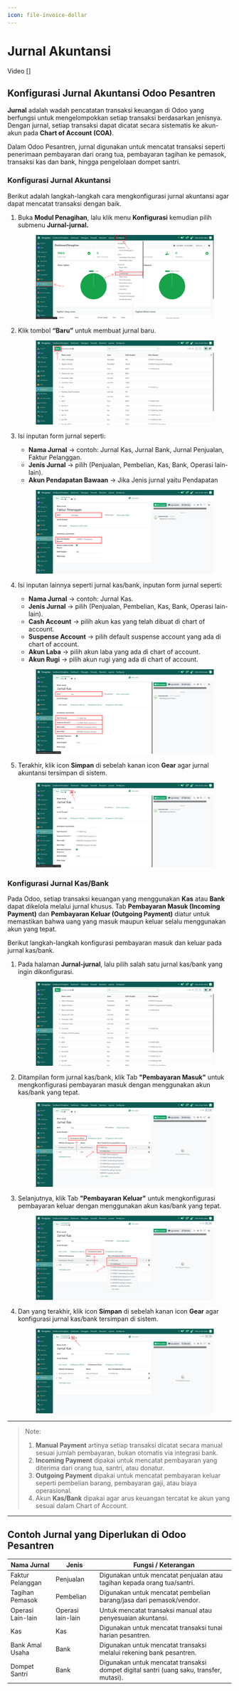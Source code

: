 ```yaml
---
icon: file-invoice-dollar
---
```


# Jurnal Akuntansi

Video \[]

## Konfigurasi Jurnal Akuntansi Odoo Pesantren

**Jurnal** adalah wadah pencatatan transaksi keuangan di Odoo yang berfungsi untuk mengelompokkan setiap transaksi berdasarkan jenisnya. Dengan jurnal, setiap transaksi dapat dicatat secara sistematis ke akun-akun pada **Chart of Account (COA)**.

Dalam Odoo Pesantren, jurnal digunakan untuk mencatat transaksi seperti penerimaan pembayaran dari orang tua, pembayaran tagihan ke pemasok, transaksi kas dan bank, hingga pengelolaan dompet santri.

### Konfigurasi Jurnal Akuntansi

Berikut adalah langkah-langkah cara mengkonfigurasi jurnal akuntansi agar dapat mencatat transaksi dengan baik.

1.  Buka **Modul Penagihan**, lalu klik menu **Konfigurasi** kemudian pilih submenu **Jurnal-jurnal.**

    <figure><img src="../../../.gitbook/assets/images-44.png" alt=""><figcaption></figcaption></figure>


2.  Klik tombol **“Baru”** untuk membuat jurnal baru.

    <figure><img src="../../../.gitbook/assets/images-45.png" alt=""><figcaption></figcaption></figure>


3.  Isi inputan form jurnal seperti:

    * **Nama Jurnal** → contoh: Jurnal Kas, Jurnal Bank, Jurnal Penjualan, Faktur Pelanggan.
    * **Jenis Jurnal** → pilih (Penjualan, Pembelian, Kas, Bank, Operasi lain-lain).
    * **Akun Pendapatan Bawaan** → Jika Jenis jurnal yaitu Pendapatan

    <figure><img src="../../../.gitbook/assets/images-46.png" alt=""><figcaption></figcaption></figure>


4.  Isi inputan lainnya seperti jurnal kas/bank, inputan form jurnal seperti:

    * **Nama Jurnal** → contoh: Jurnal Kas.
    * **Jenis Jurnal** → pilih (Penjualan, Pembelian, Kas, Bank, Operasi lain-lain).
    * **Cash Account** → pilih akun kas yang telah dibuat di chart of account.
    * **Suspense Account** → pilih default suspense account yang ada di chart of account.
    * **Akun Laba** → pilih akun laba yang ada di chart of account.
    * **Akun Rugi** → pilih akun rugi yang ada di chart of account.

    <figure><img src="../../../.gitbook/assets/images-48.PNG" alt=""><figcaption></figcaption></figure>


5.  Terakhir, klik icon **Simpan** di sebelah kanan icon **Gear** agar jurnal akuntansi tersimpan di sistem.

    <figure><img src="../../../.gitbook/assets/images-49.png" alt=""><figcaption></figcaption></figure>

### Konfigurasi Jurnal Kas/Bank

Pada Odoo, setiap transaksi keuangan yang menggunakan **Kas** atau **Bank** dapat dikelola melalui jurnal khusus. Tab **Pembayaran Masuk (Incoming Payment)** dan **Pembayaran Keluar (Outgoing Payment)** diatur untuk memastikan bahwa uang yang masuk maupun keluar selalu menggunakan akun yang tepat.

Berikut langkah-langkah konfigurasi pembayaran masuk dan keluar pada jurnal kas/bank.

1.  Pada halaman **Jurnal-jurnal**, lalu pilih salah satu jurnal kas/bank yang ingin dikonfigurasi.

    <figure><img src="../../../.gitbook/assets/images-53.png" alt=""><figcaption></figcaption></figure>


2.  Ditampilan form jurnal kas/bank, klik Tab **"Pembayaran Masuk"** untuk mengkonfigurasi pembayaran masuk dengan menggunakan akun kas/bank yang tepat.

    <figure><img src="../../../.gitbook/assets/images-50.png" alt=""><figcaption></figcaption></figure>


3.  Selanjutnya, klik Tab **"Pembayaran Keluar"** untuk mengkonfigurasi pembayaran keluar dengan menggunakan akun kas/bank yang tepat.

    <figure><img src="../../../.gitbook/assets/images-51.png" alt=""><figcaption></figcaption></figure>


4.  Dan yang terakhir, klik icon **Simpan** di sebelah kanan icon **Gear** agar konfigurasi jurnal kas/bank tersimpan di sistem.

    <figure><img src="../../../.gitbook/assets/images-52.png" alt=""><figcaption></figcaption></figure>



***

> Note:
>
> 1. **Manual Payment** artinya setiap transaksi dicatat secara manual sesuai jumlah pembayaran, bukan otomatis via integrasi bank.
> 2. **Incoming Payment** dipakai untuk mencatat pembayaran yang diterima dari orang tua, santri, atau donatur.
> 3. **Outgoing Payment** dipakai untuk mencatat pembayaran keluar seperti pembelian barang, pembayaran gaji, atau biaya operasional.
> 4. Akun **Kas/Bank** dipakai agar arus keuangan tercatat ke akun yang sesuai dalam Chart of Account.

***

## Contoh Jurnal yang Diperlukan di Odoo Pesantren

| Nama Jurnal       | Jenis             | Fungsi / Keterangan                                                                     |
| ----------------- | ----------------- | --------------------------------------------------------------------------------------- |
| Faktur Pelanggan  | Penjualan         | Digunakan untuk mencatat penjualan atau tagihan kepada orang tua/santri.                |
| Tagihan Pemasok   | Pembelian         | Digunakan untuk mencatat pembelian barang/jasa dari pemasok/vendor.                     |
| Operasi Lain-lain | Operasi lain-lain | Untuk mencatat transaksi manual atau penyesuaian akuntansi.                             |
| Kas               | Kas               | Digunakan untuk mencatat transaksi tunai harian pesantren.                              |
| Bank Amal Usaha   | Bank              | Digunakan untuk mencatat transaksi melalui rekening bank pesantren.                     |
| Dompet Santri     | Bank              | Digunakan untuk mencatat transaksi dompet digital santri (uang saku, transfer, mutasi). |

